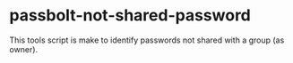 # passbolt-not-shared-password
This tools script is make to identify passwords not shared with a group (as owner).
